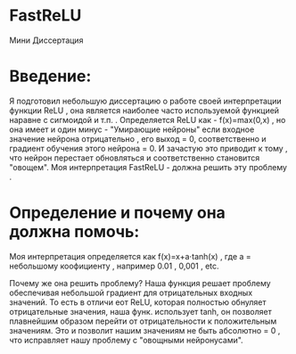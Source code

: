 # FastReLU
Мини Диссертация


# Введение:

Я подготовил небольшую диссертацию о работе своей интерпретации функции ReLU , она является наиболее часто используемой функцией наравне с сигмоидой и т.п. . Определяется ReLU как - f(x)=max(0,x) , но она имеет и один минус - "Умирающие нейроны" если входное значение нейрона отрицательно , его выход = 0, соответственно и градиент обучения этого нейрона = 0. И зачастую это приводит к тому , что нейрон перестает обновляться и соответственно становится "овощем". Моя интерпретация FastReLU - должна решить эту проблему .

# Определение и почему она должна помочь:

Моя интерпретация определяется как f(x)=x+a⋅tanh(x) , где a = небольшому коофициенту , например 0.01 , 0,001 , etc.

Почему же она решить проблему? Наша функция решает проблему обеспечивая небольшой градиент для отрицательных входных значений. То есть в отличи еот ReLU, которая полностью обнуляет отрицательные значения, наша функ. использует tanh, он позволяет плавнейшим образом перейти от отрицательности к положительным значениям. Это и позволит нашим значениям не быть абсолютно = 0 , что исправляет нашу проблему с "овощными нейронусами".


